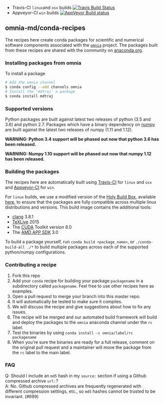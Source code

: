 * Travis-CI `linux`and `osx` builds [![Travis Build Status](https://travis-ci.org/omnia-md/conda-recipes.svg?branch=master)](https://travis-ci.org/omnia-md/conda-recipes?branch=master)
* Appveyor-CI `win` builds [![AppVeyor Build status](https://ci.appveyor.com/api/projects/status/fyjgl66t943tf2yg/branch/master?svg=true)](https://ci.appveyor.com/project/jchodera/conda-recipes/branch/master)


omnia-md/conda-recipes
----------------------

The recipes here create conda packages for scientific and numerical software components associated with the [`omnia`](http://omnia.md) project.
The packages built from these recipes are shared with the community on [anaconda.org](https://anaconda.org/omnia).

### Installing packages from omnia

To install a package
```bash
# Add the omnia channel
$ conda config --add channels omnia
# Install the 'mdtraj' a package
$ conda install mdtraj
```

### Supported versions

Python packages are built against latest two releases of python (3.5 and 3.6) and python 2.7.
Packages which have a binary dependency on [numpy](http://www.numpy.org/) are built against the latest two releases of numpy (1.11 and 1.12).

**WARNING: Python 3.4 support will be phased out now that python 3.6 has been released.**

**WARNING: Numpy 1.10 support will be phased out now that numpy 1.12 has been released.**

### Building the packages

The recipes here are automatically built using [Travis-CI](https://travis-ci.org/) for `linux` and `osx` and [Appveyor-CI](http://www.appveyor.com/) for `win`.

For `linux` builds, we use a modified version of the [Holy Build Box](http://phusion.github.io/holy-build-box/), available [here](https://github.com/omnia-md/omnia-build-box), to ensure that the packages are fully compatible across multiple linux distributions and versions.
This build image contains the additional tools:
* [clang](http://clang.llvm.org/) 3.8.1
* [TeXLive](https://www.tug.org/texlive/) 2015
* The [CUDA](https://developer.nvidia.com/cuda-toolkit) Toolkit version 8.0
* The [AMD APP SDK](http://developer.amd.com/tools-and-sdks/opencl-zone/amd-accelerated-parallel-processing-app-sdk/) 3.0

To build a package yourself, run `conda build <package_name>`, or `./conda-build-all ./*` to build multiple packages across each of the supported python/numpy configurations.

### Contributing a recipe

1. Fork this repo
2. Add your `conda` recipe for building your package `packagename` in a subdirectory called `packagename`. Feel free to use other recipes here as examples.
3. Open a pull request to merge your branch into this master repo.
4. It will automatically be tested to make sure it compiles.
5. We will discuss the recipe and give suggestions about how to fix any issues.
6. The recipe will be merged and our automated build framework will build
   and deploy the packages to the `omnia` anaconda channel under the `rc` label.
7. Test the binaries by using `conda install -c omnia/label/rc packagename`
8. When you're sure the binaries are ready for a full release, comment on the
   original pull request and a maintainer will move the package from the `rc`
   label to the main label.

### FAQ

Q: Should I include an `md5` hash in my `source:` section if using a Github compressed archive `url:`?  
A: No. Github compressed archives are frequently regenerated with different compression settings, etc., so `md5` hashes cannot be trusted to be invariant. (#699)
